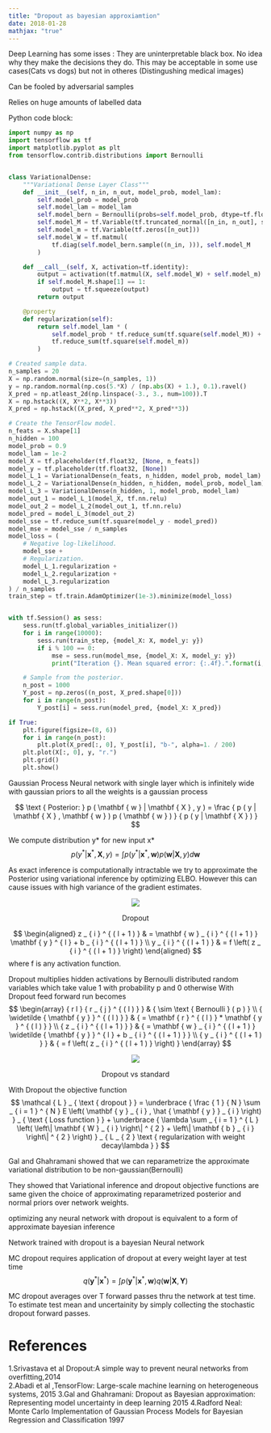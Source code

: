 ```yaml
---
title: "Dropout as bayesian approxiamtion"
date: 2018-01-28
mathjax: "true"
---
```



Deep Learning has some isses : They are uninterpretable black box. No idea why they make the decisions they do. This may be acceptable in some use cases(Cats vs dogs) but not in otheres (Distingushing medical images)

Can be fooled by adversarial samples

Relies on huge amounts of labelled data





Python code block:
```python
import numpy as np
import tensorflow as tf
import matplotlib.pyplot as plt
from tensorflow.contrib.distributions import Bernoulli


class VariationalDense:
    """Variational Dense Layer Class"""
    def __init__(self, n_in, n_out, model_prob, model_lam):
        self.model_prob = model_prob
        self.model_lam = model_lam
        self.model_bern = Bernoulli(probs=self.model_prob, dtype=tf.float32)
        self.model_M = tf.Variable(tf.truncated_normal([n_in, n_out], stddev=0.01))
        self.model_m = tf.Variable(tf.zeros([n_out]))
        self.model_W = tf.matmul(
            tf.diag(self.model_bern.sample((n_in, ))), self.model_M
        )

    def __call__(self, X, activation=tf.identity):
        output = activation(tf.matmul(X, self.model_W) + self.model_m)
        if self.model_M.shape[1] == 1:
            output = tf.squeeze(output)
        return output

    @property
    def regularization(self):
        return self.model_lam * (
            self.model_prob * tf.reduce_sum(tf.square(self.model_M)) +
            tf.reduce_sum(tf.square(self.model_m))
        )

# Created sample data.
n_samples = 20
X = np.random.normal(size=(n_samples, 1))
y = np.random.normal(np.cos(5.*X) / (np.abs(X) + 1.), 0.1).ravel()
X_pred = np.atleast_2d(np.linspace(-3., 3., num=100)).T
X = np.hstack((X, X**2, X**3))
X_pred = np.hstack((X_pred, X_pred**2, X_pred**3))

# Create the TensorFlow model.
n_feats = X.shape[1]
n_hidden = 100
model_prob = 0.9
model_lam = 1e-2
model_X = tf.placeholder(tf.float32, [None, n_feats])
model_y = tf.placeholder(tf.float32, [None])
model_L_1 = VariationalDense(n_feats, n_hidden, model_prob, model_lam)
model_L_2 = VariationalDense(n_hidden, n_hidden, model_prob, model_lam)
model_L_3 = VariationalDense(n_hidden, 1, model_prob, model_lam)
model_out_1 = model_L_1(model_X, tf.nn.relu)
model_out_2 = model_L_2(model_out_1, tf.nn.relu)
model_pred = model_L_3(model_out_2)
model_sse = tf.reduce_sum(tf.square(model_y - model_pred))
model_mse = model_sse / n_samples
model_loss = (
    # Negative log-likelihood.
    model_sse +
    # Regularization.
    model_L_1.regularization +
    model_L_2.regularization +
    model_L_3.regularization
) / n_samples
train_step = tf.train.AdamOptimizer(1e-3).minimize(model_loss)


with tf.Session() as sess:
    sess.run(tf.global_variables_initializer())
    for i in range(10000):
        sess.run(train_step, {model_X: X, model_y: y})
        if i % 100 == 0:
            mse = sess.run(model_mse, {model_X: X, model_y: y})
            print("Iteration {}. Mean squared error: {:.4f}.".format(i, mse))

    # Sample from the posterior.
    n_post = 1000
    Y_post = np.zeros((n_post, X_pred.shape[0]))
    for i in range(n_post):
        Y_post[i] = sess.run(model_pred, {model_X: X_pred})

if True:
    plt.figure(figsize=(8, 6))
    for i in range(n_post):
        plt.plot(X_pred[:, 0], Y_post[i], "b-", alpha=1. / 200)
    plt.plot(X[:, 0], y, "r.")
    plt.grid()
    plt.show()
```

Gaussian Process
Neural network with single layer which is infinitely wide with gaussian priors to all the weights is a gaussian process





$$
\text { Posterior: } p ( \mathbf { w } | \mathbf { X } , y ) = \frac { p ( y | \mathbf { X } , \mathbf { w } ) p ( \mathbf { w } ) } { p ( y | \mathbf { X } ) }
$$

We compute  distribution y* for new input x*
$$
p \left( y ^ { * } | \mathbf { x } ^ { * } , \mathbf { X } , y \right) = \int p \left( y ^ { * } | \mathbf { x } ^ { * } , \mathbf { w } \right) p ( \mathbf { w } | \mathbf { X } , y ) d \mathbf { w }
$$

As exact inference is computationally intractable we try to  approximate the Posterior using variational inference by optimizing ELBO. However this can cause issues with high variance of the gradient estimates.


<p align="center">
<img src="https://imgur.com/JUKu4xj.jpg">

</p>

<center>
Dropout
</center>




$$
\begin{aligned} z _ { i } ^ { ( l + 1 ) } & = \mathbf { w } _ { i } ^ { ( l + 1 ) } \mathbf { y } ^ { l } + b _ { i } ^ { ( l + 1 ) } \\ y _ { i } ^ { ( l + 1 ) } & = f \left( z _ { i } ^ { ( l + 1 ) } \right) \end{aligned}
$$
where f is any activation function.

Dropout multiplies hidden activations by Bernoulli distributed random variables which take value 1 with probability p and 0 otherwise
With Dropout feed forward run becomes
$$
\begin{array} { r l } { r _ { j } ^ { ( l ) } } & { \sim \text { Bernoulli } ( p ) } \\ { \widetilde { \mathbf { y } } ^ { ( l ) } } & { = \mathbf { r } ^ { ( l ) } * \mathbf { y } ^ { ( l ) } } \\ { z _ { i } ^ { ( l + 1 ) } } & { = \mathbf { w } _ { i } ^ { ( l + 1 ) } \widetilde { \mathbf { y } } ^ { l } + b _ { i } ^ { ( l + 1 ) } } \\ { y _ { i } ^ { ( l + 1 ) } } & { = f \left( z _ { i } ^ { ( l + 1 ) } \right) } \end{array} $$


<p align="center">
<img src="https://imgur.com/cs2vfO8.jpg">

</p>

<center>
Dropout vs standard
</center>

With Dropout the objective function
$$
\mathcal { L } _ { \text { dropout } } = \underbrace { \frac { 1 } { N } \sum _ { i = 1 } ^ { N } E \left( \mathbf { y } _ { i } , \hat { \mathbf { y } } _ { i } \right) } _ { \text { Loss function } } + \underbrace { \lambda \sum _ { i = 1 } ^ { L } \left( \left\| \mathbf { W } _ { i } \right\| ^ { 2 } + \left\| \mathbf { b } _ { i } \right\| ^ { 2 } \right) } _ { L _ { 2 } \text { regularization with weight decay\lambda } }
$$

Gal and Ghahramani showed that we can reparametrize  the approximate variational distribution to be non-gaussian(Bernoulli)

They showed that Variational inference and dropout objective functions are same given the choice of approximating reparametrized posterior and normal priors over network weights.

optimizing any neural network with dropout is equivalent to a form of approximate bayesian inference

Network trained with dropout is a bayesian Neural network

MC dropout requires application of dropout at every weight layer at test time
$$q \left( \mathbf { y } ^ { * } | \mathbf { x } ^ { * } \right) = \int p \left( \mathbf { y } ^ { * } | \mathbf { x } ^ { * } , \mathbf { w } \right) q ( \mathbf { w } | \mathbf { X } , \mathbf { Y } )$$

MC dropout averages over T forward passes  thru the network at test time. To estimate test mean and uncertainity by simply collecting the stochastic dropout forward passes.


# References

1.Srivastava et al  Dropout:A simple way to prevent neural networks from overfitting,2014  
2.Abadi et al ,TensorFlow: Large-scale machine learning on heterogeneous systems, 2015
3.Gal and Ghahramani: Dropout as Bayesian approximation: Representing model uncertainty in deep learning 2015
4.Radford Neal: Monte Carlo Implementation of Gaussian Process Models for Bayesian Regression and Classification 1997
